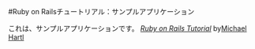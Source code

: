 #Ruby on Railsチュートリアル：サンプルアプリケーション

これは、サンプルアプリケーションです。
[*Ruby on Rails Tutorial*](http://railstutorial.jp/)
by[Michael Hartl](http://michaelhartl.com/)
